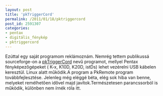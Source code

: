 ```yaml
---
layout: post
title: 'pkTriggerCord'
permalink: /2011/01/18/pktriggercord
post_id: 2591307
categories: 
- pentax
- digitális_fénykép
- pktriggercord
---
```


Ezúttal egy saját programom reklámoznám. Nemrég tettem publikussá sourceforge-on a 
[pkTriggerCord](http://pktriggercord.sourceforge.net/) nevű programot, mellyel Pentax fényképezőgépeket ( K-x, K10D, K20D, istDs) lehet vezérelni USB kábelen keresztül. Linux alatt működik.A program a PkRemote program továbbfejlesztése. Jelenleg még eléggé béta, elég sok hiba van benne, melyeket remélhetően idővel majd javítok.Természetesen parancssorból is működik, különben nem írnék róla itt.